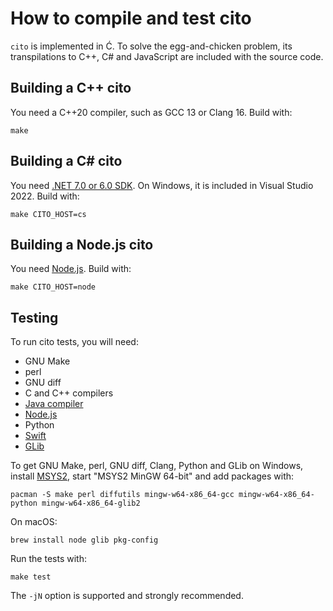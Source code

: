 ﻿# How to compile and test cito

`cito` is implemented in Ć.
To solve the egg-and-chicken problem, its transpilations to C++, C#
and JavaScript are included with the source code.

## Building a C++ cito

You need a C++20 compiler, such as GCC 13 or Clang 16.
Build with:

    make

## Building a C# cito

You need [.NET 7.0 or 6.0 SDK](https://dotnet.microsoft.com/en-us/download).
On Windows, it is included in Visual Studio 2022.
Build with:

    make CITO_HOST=cs

## Building a Node.js cito

You need [Node.js](nodejs.org).
Build with:

    make CITO_HOST=node

## Testing

To run cito tests, you will need:
* GNU Make
* perl
* GNU diff
* C and C++ compilers
* [Java compiler](https://www.oracle.com/java/technologies/downloads/)
* [Node.js](https://nodejs.org/)
* Python
* [Swift](https://swift.org/)
* [GLib](https://wiki.gnome.org/Projects/GLib)

To get GNU Make, perl, GNU diff, Clang, Python and GLib on Windows,
install [MSYS2](https://www.msys2.org/), start "MSYS2 MinGW 64-bit"
and add packages with:

    pacman -S make perl diffutils mingw-w64-x86_64-gcc mingw-w64-x86_64-python mingw-w64-x86_64-glib2

On macOS:

    brew install node glib pkg-config

Run the tests with:

    make test

The `-jN` option is supported and strongly recommended.
